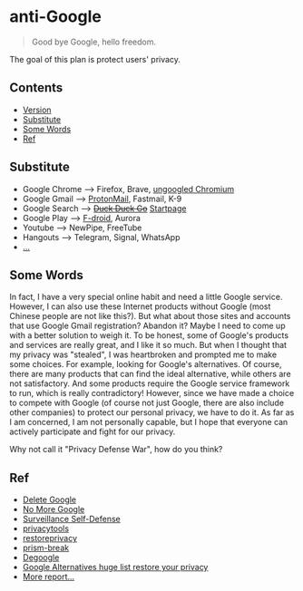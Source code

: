 # anti-Google

> Good bye Google, hello freedom.

The goal of this plan is protect users' privacy.


## Contents

* [Version](#version)
* [Substitute](#substitute)
* [Some Words](#some-words)
* [Ref](#ref)


## Substitute

- Google Chrome --> Firefox, Brave, [ungoogled Chromium](https://github.com/Eloston/ungoogled-chromium)
- Google Gmail --> [ProtonMail](https://protonmail.com/), Fastmail, K-9
- Google Search --> ~~[Duck Duck Go](https://duckduckgo.com/)~~ [Startpage](https://www.startpage.com)
- Google Play --> [F-droid](https://f-droid.org/en/), Aurora
- Youtube --> NewPipe, FreeTube
- Hangouts --> Telegram, Signal, WhatsApp
- [...](https://www.reddit.com/r/degoogle/comments/g1yu01/google_alternatives_huge_list_restore_your_privacy/)


## Some Words


In fact, I have a very special online habit and need a little Google service. However, I can also use these Internet products without Google (most Chinese people are not like this?). But what about those sites and accounts that use Google Gmail registration? Abandon it? Maybe I need to come up with a better solution to weigh it. To be honest, some of Google's products and services are really great, and I like it so much. But when I thought that my privacy was "stealed", I was heartbroken and prompted me to make some choices. For example, looking for Google's alternatives. Of course, there are many products that can find the ideal alternative, while others are not satisfactory. And some products require the Google service framework to run, which is really contradictory! However, since we have made a choice to compete with Google (of course not just Google, there are also include other companies) to protect our personal privacy, we have to do it. As far as I am concerned, I am not personally capable, but I hope that everyone can actively participate and fight for our privacy. 

Why not call it "Privacy Defense War", how do you think? 


## Ref

- [Delete Google](https://restoreprivacy.com/delete-google/)
- [No More Google](https://nomoregoogle.com/?ref=appinn)
- [Surveillance Self-Defense](https://ssd.eff.org/en)
- [privacytools](https://privacytools.twngo.xyz/)
- [restoreprivacy](https://restoreprivacy.com/)
- [prism-break](https://prism-break.org/en/)
- [Degoogle](https://degoogle.jmoore.dev)
- [Google Alternatives huge list restore your privacy](https://www.reddit.com/r/degoogle/comments/g1yu01/google_alternatives_huge_list_restore_your_privacy/)
- [More report...](https://github.com/i0Ek3/deG/blob/master/report.md)

